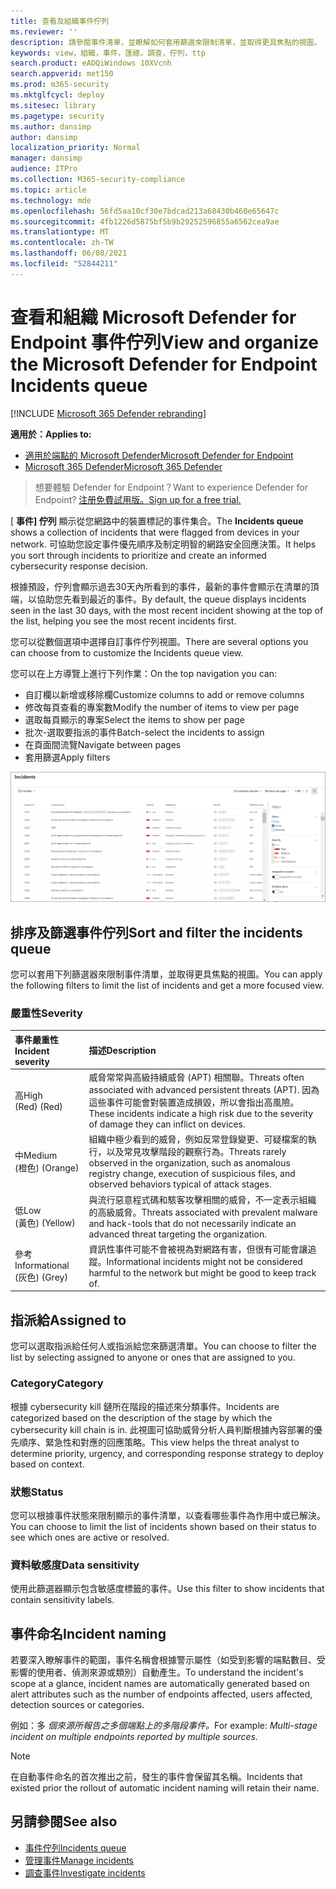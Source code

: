```yaml
---
title: 查看及組織事件佇列
ms.reviewer: ''
description: 請參閱事件清單，並瞭解如何套用篩選來限制清單，並取得更具焦點的視圖。
keywords: view，組織，事件，匯總，調查，佇列，ttp
search.product: eADQiWindows 10XVcnh
search.appverid: met150
ms.prod: m365-security
ms.mktglfcycl: deploy
ms.sitesec: library
ms.pagetype: security
ms.author: dansimp
author: dansimp
localization_priority: Normal
manager: dansimp
audience: ITPro
ms.collection: M365-security-compliance
ms.topic: article
ms.technology: mde
ms.openlocfilehash: 56fd5aa10cf30e7bdcad213a68430b460e65647c
ms.sourcegitcommit: 4fb1226d5875bf5b9b29252596855a6562cea9ae
ms.translationtype: MT
ms.contentlocale: zh-TW
ms.lasthandoff: 06/08/2021
ms.locfileid: "52844211"
---
```

# <a name="view-and-organize-the-microsoft-defender-for-endpoint-incidents-queue"></a><span data-ttu-id="11ee1-104">查看和組織 Microsoft Defender for Endpoint 事件佇列</span><span class="sxs-lookup"><span data-stu-id="11ee1-104">View and organize the Microsoft Defender for Endpoint Incidents queue</span></span>

[!INCLUDE [Microsoft 365 Defender rebranding](../../includes/microsoft-defender.md)]

<span data-ttu-id="11ee1-105">**適用於：**</span><span class="sxs-lookup"><span data-stu-id="11ee1-105">**Applies to:**</span></span>
- [<span data-ttu-id="11ee1-106">適用於端點的 Microsoft Defender</span><span class="sxs-lookup"><span data-stu-id="11ee1-106">Microsoft Defender for Endpoint</span></span>](https://go.microsoft.com/fwlink/?linkid=2154037)
- [<span data-ttu-id="11ee1-107">Microsoft 365 Defender</span><span class="sxs-lookup"><span data-stu-id="11ee1-107">Microsoft 365 Defender</span></span>](https://go.microsoft.com/fwlink/?linkid=2118804)

> <span data-ttu-id="11ee1-108">想要體驗 Defender for Endpoint？</span><span class="sxs-lookup"><span data-stu-id="11ee1-108">Want to experience Defender for Endpoint?</span></span> [<span data-ttu-id="11ee1-109">注册免費試用版。</span><span class="sxs-lookup"><span data-stu-id="11ee1-109">Sign up for a free trial.</span></span>](https://www.microsoft.com/microsoft-365/windows/microsoft-defender-atp?ocid=docs-wdatp-pullalerts-abovefoldlink) 

<span data-ttu-id="11ee1-110">[ **事件] 佇列** 顯示從您網路中的裝置標記的事件集合。</span><span class="sxs-lookup"><span data-stu-id="11ee1-110">The **Incidents queue** shows a collection of incidents that were flagged from devices in your network.</span></span> <span data-ttu-id="11ee1-111">可協助您設定事件優先順序及制定明智的網路安全回應決策。</span><span class="sxs-lookup"><span data-stu-id="11ee1-111">It helps you sort through incidents to prioritize and create an informed cybersecurity response decision.</span></span>

<span data-ttu-id="11ee1-112">根據預設，佇列會顯示過去30天內所看到的事件，最新的事件會顯示在清單的頂端，以協助您先看到最近的事件。</span><span class="sxs-lookup"><span data-stu-id="11ee1-112">By default, the queue displays incidents seen in the last 30 days, with the most recent incident showing at the top of the list, helping you see the most recent incidents first.</span></span>

<span data-ttu-id="11ee1-113">您可以從數個選項中選擇自訂事件佇列視圖。</span><span class="sxs-lookup"><span data-stu-id="11ee1-113">There are several options you can choose from to customize the Incidents queue view.</span></span> 

<span data-ttu-id="11ee1-114">您可以在上方導覽上進行下列作業：</span><span class="sxs-lookup"><span data-stu-id="11ee1-114">On the top navigation you can:</span></span>
- <span data-ttu-id="11ee1-115">自訂欄以新增或移除欄</span><span class="sxs-lookup"><span data-stu-id="11ee1-115">Customize columns to add or remove columns</span></span> 
- <span data-ttu-id="11ee1-116">修改每頁查看的專案數</span><span class="sxs-lookup"><span data-stu-id="11ee1-116">Modify the number of items to view per page</span></span>
- <span data-ttu-id="11ee1-117">選取每頁顯示的專案</span><span class="sxs-lookup"><span data-stu-id="11ee1-117">Select the items to show per page</span></span>
- <span data-ttu-id="11ee1-118">批次-選取要指派的事件</span><span class="sxs-lookup"><span data-stu-id="11ee1-118">Batch-select the incidents to assign</span></span> 
- <span data-ttu-id="11ee1-119">在頁面間流覽</span><span class="sxs-lookup"><span data-stu-id="11ee1-119">Navigate between pages</span></span>
- <span data-ttu-id="11ee1-120">套用篩選</span><span class="sxs-lookup"><span data-stu-id="11ee1-120">Apply filters</span></span>

![事件佇列的影像](images/atp-incident-queue.png)

## <a name="sort-and-filter-the-incidents-queue"></a><span data-ttu-id="11ee1-122">排序及篩選事件佇列</span><span class="sxs-lookup"><span data-stu-id="11ee1-122">Sort and filter the incidents queue</span></span>
<span data-ttu-id="11ee1-123">您可以套用下列篩選器來限制事件清單，並取得更具焦點的視圖。</span><span class="sxs-lookup"><span data-stu-id="11ee1-123">You can apply the following filters to limit the list of incidents and get a more focused view.</span></span>

### <a name="severity"></a><span data-ttu-id="11ee1-124">嚴重性</span><span class="sxs-lookup"><span data-stu-id="11ee1-124">Severity</span></span>

<span data-ttu-id="11ee1-125">事件嚴重性</span><span class="sxs-lookup"><span data-stu-id="11ee1-125">Incident severity</span></span> | <span data-ttu-id="11ee1-126">描述</span><span class="sxs-lookup"><span data-stu-id="11ee1-126">Description</span></span>
:---|:---
<span data-ttu-id="11ee1-127">高</span><span class="sxs-lookup"><span data-stu-id="11ee1-127">High</span></span> </br><span data-ttu-id="11ee1-128"> (Red) </span><span class="sxs-lookup"><span data-stu-id="11ee1-128">(Red)</span></span> | <span data-ttu-id="11ee1-129">威脅常常與高級持續威脅 (APT) 相關聯。</span><span class="sxs-lookup"><span data-stu-id="11ee1-129">Threats often associated with advanced persistent threats (APT).</span></span> <span data-ttu-id="11ee1-130">因為這些事件可能會對裝置造成損毀，所以會指出高風險。</span><span class="sxs-lookup"><span data-stu-id="11ee1-130">These incidents indicate a high risk due to the severity of damage they can inflict on devices.</span></span>
<span data-ttu-id="11ee1-131">中</span><span class="sxs-lookup"><span data-stu-id="11ee1-131">Medium</span></span> </br><span data-ttu-id="11ee1-132"> (橙色) </span><span class="sxs-lookup"><span data-stu-id="11ee1-132">(Orange)</span></span> | <span data-ttu-id="11ee1-133">組織中極少看到的威脅，例如反常登錄變更、可疑檔案的執行，以及常見攻擊階段的觀察行為。</span><span class="sxs-lookup"><span data-stu-id="11ee1-133">Threats rarely observed in the organization, such as anomalous registry change, execution of suspicious files, and observed behaviors typical of attack stages.</span></span>
<span data-ttu-id="11ee1-134">低</span><span class="sxs-lookup"><span data-stu-id="11ee1-134">Low</span></span> </br><span data-ttu-id="11ee1-135"> (黃色) </span><span class="sxs-lookup"><span data-stu-id="11ee1-135">(Yellow)</span></span> | <span data-ttu-id="11ee1-136">與流行惡意程式碼和駭客攻擊相關的威脅，不一定表示組織的高級威脅。</span><span class="sxs-lookup"><span data-stu-id="11ee1-136">Threats associated with prevalent malware and hack-tools that do not necessarily indicate an advanced threat targeting the organization.</span></span>
<span data-ttu-id="11ee1-137">參考</span><span class="sxs-lookup"><span data-stu-id="11ee1-137">Informational</span></span> </br><span data-ttu-id="11ee1-138"> (灰色) </span><span class="sxs-lookup"><span data-stu-id="11ee1-138">(Grey)</span></span> | <span data-ttu-id="11ee1-139">資訊性事件可能不會被視為對網路有害，但很有可能會讓追蹤。</span><span class="sxs-lookup"><span data-stu-id="11ee1-139">Informational incidents might not be considered harmful to the network but might be good to keep track of.</span></span>

## <a name="assigned-to"></a><span data-ttu-id="11ee1-140">指派給</span><span class="sxs-lookup"><span data-stu-id="11ee1-140">Assigned to</span></span>
<span data-ttu-id="11ee1-141">您可以選取指派給任何人或指派給您來篩選清單。</span><span class="sxs-lookup"><span data-stu-id="11ee1-141">You can choose to filter the list by selecting assigned to anyone or ones that are assigned to you.</span></span>

### <a name="category"></a><span data-ttu-id="11ee1-142">Category</span><span class="sxs-lookup"><span data-stu-id="11ee1-142">Category</span></span>
<span data-ttu-id="11ee1-143">根據 cybersecurity kill 鏈所在階段的描述來分類事件。</span><span class="sxs-lookup"><span data-stu-id="11ee1-143">Incidents are categorized based on the description of the stage by which the cybersecurity kill chain is in.</span></span> <span data-ttu-id="11ee1-144">此視圖可協助威脅分析人員判斷根據內容部署的優先順序、緊急性和對應的回應策略。</span><span class="sxs-lookup"><span data-stu-id="11ee1-144">This view helps the threat analyst to determine priority, urgency, and corresponding response strategy to deploy based on context.</span></span>

### <a name="status"></a><span data-ttu-id="11ee1-145">狀態</span><span class="sxs-lookup"><span data-stu-id="11ee1-145">Status</span></span>
<span data-ttu-id="11ee1-146">您可以根據事件狀態來限制顯示的事件清單，以查看哪些事件為作用中或已解決。</span><span class="sxs-lookup"><span data-stu-id="11ee1-146">You can choose to limit the list of incidents shown based on their status to see which ones are active or resolved.</span></span>

### <a name="data-sensitivity"></a><span data-ttu-id="11ee1-147">資料敏感度</span><span class="sxs-lookup"><span data-stu-id="11ee1-147">Data sensitivity</span></span>
<span data-ttu-id="11ee1-148">使用此篩選器顯示包含敏感度標籤的事件。</span><span class="sxs-lookup"><span data-stu-id="11ee1-148">Use this filter to show incidents that contain sensitivity labels.</span></span>

## <a name="incident-naming"></a><span data-ttu-id="11ee1-149">事件命名</span><span class="sxs-lookup"><span data-stu-id="11ee1-149">Incident naming</span></span>

<span data-ttu-id="11ee1-150">若要深入瞭解事件的範圍，事件名稱會根據警示屬性（如受到影響的端點數目、受影響的使用者、偵測來源或類別）自動產生。</span><span class="sxs-lookup"><span data-stu-id="11ee1-150">To understand the incident's scope at a glance, incident names are automatically generated based on alert attributes such as the number of endpoints affected, users affected, detection sources or categories.</span></span>

<span data-ttu-id="11ee1-151">例如：多 *個來源所報告之多個端點上的多階段事件。*</span><span class="sxs-lookup"><span data-stu-id="11ee1-151">For example: *Multi-stage incident on multiple endpoints reported by multiple sources.*</span></span>

> [!NOTE]
> <span data-ttu-id="11ee1-152">在自動事件命名的首次推出之前，發生的事件會保留其名稱。</span><span class="sxs-lookup"><span data-stu-id="11ee1-152">Incidents that existed prior the rollout of automatic incident naming will retain their name.</span></span>


## <a name="see-also"></a><span data-ttu-id="11ee1-153">另請參閱</span><span class="sxs-lookup"><span data-stu-id="11ee1-153">See also</span></span>
- [<span data-ttu-id="11ee1-154">事件佇列</span><span class="sxs-lookup"><span data-stu-id="11ee1-154">Incidents queue</span></span>](/microsoft-365/security/defender-endpoint/view-incidents-queue)
- [<span data-ttu-id="11ee1-155">管理事件</span><span class="sxs-lookup"><span data-stu-id="11ee1-155">Manage incidents</span></span>](manage-incidents.md)
- [<span data-ttu-id="11ee1-156">調查事件</span><span class="sxs-lookup"><span data-stu-id="11ee1-156">Investigate incidents</span></span>](investigate-incidents.md)

